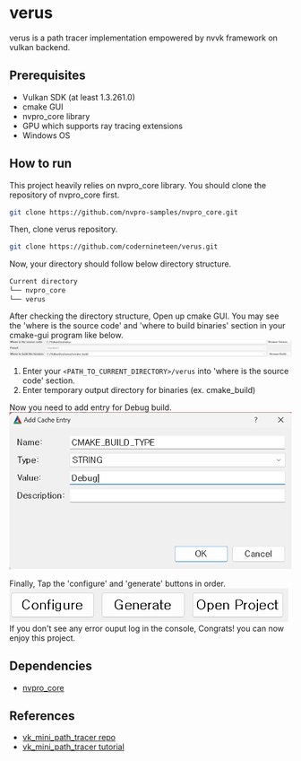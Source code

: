 # verus

verus is a path tracer implementation empowered by nvvk framework on vulkan backend.

## Prerequisites

- Vulkan SDK (at least 1.3.261.0)
- cmake GUI
- nvpro_core library
- GPU which supports ray tracing extensions
- Windows OS

## How to run

This project heavily relies on nvpro_core library.
You should clone the repository of nvpro_core first.

```bash
git clone https://github.com/nvpro-samples/nvpro_core.git
```

Then, clone verus repository.

```bash
git clone https://github.com/codernineteen/verus.git
```

Now, your directory should follow below directory structure.

```
Current directory
└── nvpro_core
└── verus
```

After checking the directory structure, Open up cmake GUI.
You may see the 'where is the source code' and 'where to build binaries' section in your cmake-gui program like below.
![cmake_browsing](./docs/images/cmake-browsing.png)

1. Enter your `<PATH_TO_CURRENT_DIRECTORY>/verus` into 'where is the source code' section.
2. Enter temporary output directory for binaries (ex. cmake_build)

Now you need to add entry for Debug build.
![add_entry](./docs/images/add_debug_entry.png)

Finally, Tap the 'configure' and 'generate' buttons in order.
![configure_generate](./docs/images/configure_generate.png)
If you don't see any error ouput log in the console, Congrats! you can now enjoy this project.

## Dependencies

- [nvpro_core](https://github.com/nvpro-samples/nvpro_core)

## References

- [vk_mini_path_tracer repo](https://github.com/nvpro-samples/vk_mini_path_tracer)
- [vk_mini_path_tracer tutorial](https://nvpro-samples.github.io/vk_mini_path_tracer/index.html)
